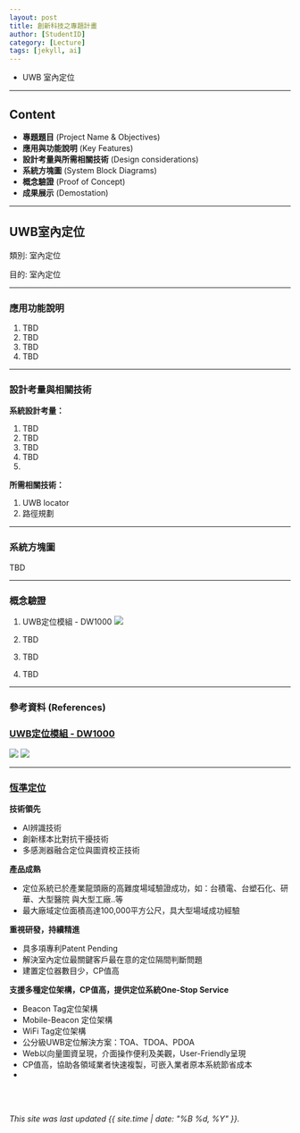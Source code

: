 ```yaml
---
layout: post
title: 創新科技之專題計畫
author: [StudentID]
category: [Lecture]
tags: [jekyll, ai]
---
```


 - UWB 室內定位

---
## Content
* **專題題目** (Project Name & Objectives)
* **應用與功能說明** (Key Features)
* **設計考量與所需相關技術** (Design considerations)
* **系統方塊圖** (System Block Diagrams)
* **概念驗證** (Proof of Concept)
* **成果展示** (Demostation)

---
## UWB室內定位
類別: 室內定位 <br>

目的: 室內定位<br>

---
### 應用功能說明
1. TBD
2. TBD
3. TBD
4. TBD

---
### 設計考量與相關技術
**系統設計考量：**<br>
1. TBD
2. TBD
3. TBD
4. TBD
5. 
**所需相關技術：**<br>
1. UWB locator
2. 路徑規劃

---
### 系統方塊圖
TBD

---
### 概念驗證
1. UWB定位模組 - DW1000
![](https://a.rimg.com.tw/c1/10a/f17/zhoudeping/b/9e/22319681726366_369.jpg)

2. TBD

3. TBD

4. TBD

---
### 參考資料 (References)
 ### [UWB定位模組 - DW1000](https://www.ruten.com.tw/item/show?22319681726366)
![](https://a.rimg.com.tw/c1/10a/f17/zhoudeping/b/9e/22319681726366_369.jpg)
![](https://a.rimg.com.tw/c1/5e7/e27/zhedagang/d/f8/22318635141624_549.jpg)

---
### [恆準定位](https://p2-positioning.com/company.html)
**技術領先**<br>
* AI辨識技術
* 創新樣本比對抗干擾技術
* 多感測器融合定位與圖資校正技術

**產品成熟**<br>
* 定位系統已於產業龍頭廠的高難度場域驗證成功，如：台積電、台塑石化、研華、大型醫院 與大型工廠..等
* 最大廠域定位面積高達100,000平方公尺，具大型場域成功經驗

**重視研發，持續精進**<br>
* 具多項專利Patent Pending
* 解決室內定位最關鍵客戶最在意的定位隔間判斷問題
* 建置定位器數目少，CP值高

**支援多種定位架構，CP值高，提供定位系統One-Stop Service**<br>
* Beacon Tag定位架構
* Mobile-Beacon 定位架構
* WiFi Tag定位架構
* 公分級UWB定位解決方案：TOA、TDOA、PDOA
* Web以向量圖資呈現，介面操作便利及美觀，User-Friendly呈現
* CP值高，協助各領域業者快速複製，可嵌入業者原本系統節省成本
* 
<br>
<br>

*This site was last updated {{ site.time | date: "%B %d, %Y" }}.*


